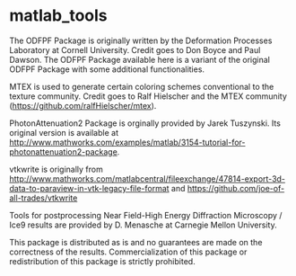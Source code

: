 matlab_tools
============
The ODFPF Package is originally written by the Deformation Processes Laboratory at Cornell University. Credit goes to Don Boyce and Paul Dawson. The ODFPF Package available here is a variant of the original ODFPF Package with some additional functionalities. 

MTEX is used to generate certain coloring schemes conventional to the texture community. Credit goes to Ralf Hielscher and the MTEX community (https://github.com/ralfHielscher/mtex).

PhotonAttenuation2 Package is orginally provided by Jarek Tuszynski. Its original version is available at http://www.mathworks.com/examples/matlab/3154-tutorial-for-photonattenuation2-package.

vtkwrite is originally from http://www.mathworks.com/matlabcentral/fileexchange/47814-export-3d-data-to-paraview-in-vtk-legacy-file-format and https://github.com/joe-of-all-trades/vtkwrite

Tools for postprocessing Near Field-High Energy Diffraction Microscopy / Ice9 results are provided by D. Menasche at Carnegie Mellon University.

This package is distributed as is and no guarantees are made on the correctness of the results. Commercialization of this package or redistribution of this package is strictly prohibited.
